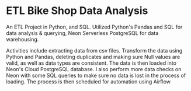 # ETL Bike Shop Data Analysis
An ETL Project in Python, and SQL. Utilized Python's Pandas and SQL for data analysis & querying, Neon Serverless PostgreSQL for data warehousing.

Activities include extracting data from csv files. Transform the data using Python and Pandas, deleting duplicates and making sure Null values are valid, as well as data types are consistent. The data is then loaded into Neon's Cloud PostgreSQL database. I also perform more data checks on Neon with some SQL queries to make sure no data is lost in the process of loading. The process is then scheduled for automation using Airflow 
